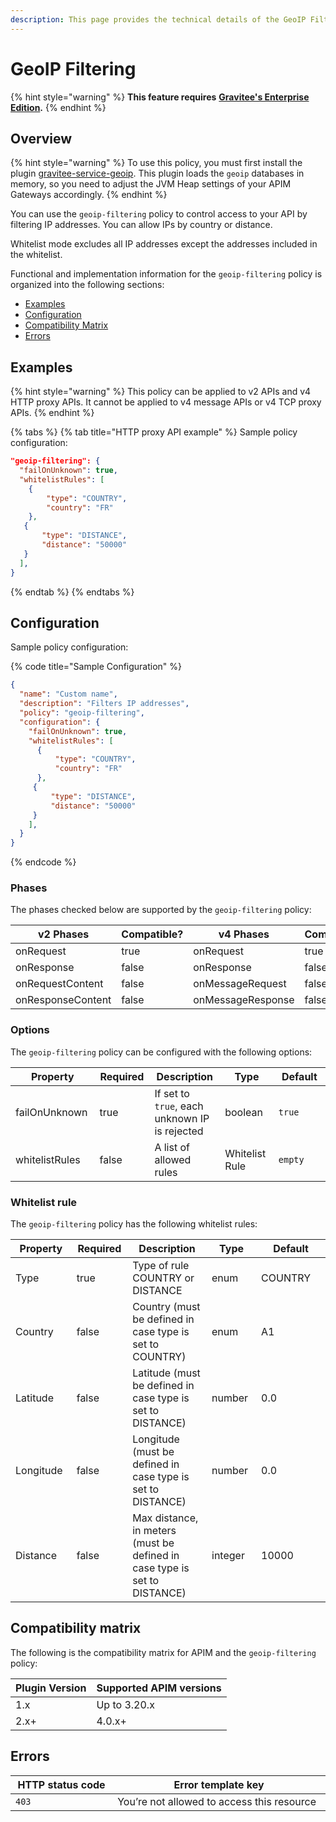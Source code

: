 ```yaml
---
description: This page provides the technical details of the GeoIP Filtering policy
---
```


# GeoIP Filtering

{% hint style="warning" %}
**This feature requires** [**Gravitee's Enterprise Edition**](../../../../../overview/gravitee-apim-enterprise-edition/)**.**
{% endhint %}

## Overview

{% hint style="warning" %}
To use this policy, you must first install the plugin [gravitee-service-geoip](https://download.gravitee.io/#plugins/services/). This plugin loads the `geoip` databases in memory, so you need to adjust the JVM Heap settings of your APIM Gateways accordingly.
{% endhint %}

You can use the `geoip-filtering` policy to control access to your API by filtering IP addresses. You can allow IPs by country or distance.

Whitelist mode excludes all IP addresses except the addresses included in the whitelist.

Functional and implementation information for the `geoip-filtering` policy is organized into the following sections:

* [Examples](geoip-filtering.md#examples)
* [Configuration](geoip-filtering.md#configuration)
* [Compatibility Matrix](geoip-filtering.md#compatibility-matrix)
* [Errors](geoip-filtering.md#errors)

## Examples

{% hint style="warning" %}
This policy can be applied to v2 APIs and v4 HTTP proxy APIs. It cannot be applied to v4 message APIs or v4 TCP proxy APIs.
{% endhint %}

{% tabs %}
{% tab title="HTTP proxy API example" %}
Sample policy configuration:

```json
"geoip-filtering": {
  "failOnUnknown": true,
  "whitelistRules": [
    {
        "type": "COUNTRY",
        "country": "FR"
    },
   {
       "type": "DISTANCE",
       "distance": "50000"
   }
  ],
}
```
{% endtab %}
{% endtabs %}

## Configuration

Sample policy configuration:

{% code title="Sample Configuration" %}
```json
{
  "name": "Custom name",
  "description": "Filters IP addresses",
  "policy": "geoip-filtering",
  "configuration": {
    "failOnUnknown": true,
    "whitelistRules": [
      {
          "type": "COUNTRY",
          "country": "FR"
      },
     {
         "type": "DISTANCE",
         "distance": "50000"
     }
    ],
  }
}
```
{% endcode %}

### Phases

The phases checked below are supported by the `geoip-filtering` policy:

<table data-full-width="false"><thead><tr><th width="209">v2 Phases</th><th width="137" data-type="checkbox">Compatible?</th><th width="200.41136671177264">v4 Phases</th><th data-type="checkbox">Compatible?</th></tr></thead><tbody><tr><td>onRequest</td><td>true</td><td>onRequest</td><td>true</td></tr><tr><td>onResponse</td><td>false</td><td>onResponse</td><td>false</td></tr><tr><td>onRequestContent</td><td>false</td><td>onMessageRequest</td><td>false</td></tr><tr><td>onResponseContent</td><td>false</td><td>onMessageResponse</td><td>false</td></tr></tbody></table>

### Options

The `geoip-filtering` policy can be configured with the following options:

<table data-full-width="false"><thead><tr><th width="170">Property</th><th width="105" data-type="checkbox">Required</th><th width="207">Description</th><th width="150">Type</th><th width="247">Default</th></tr></thead><tbody><tr><td>failOnUnknown</td><td>true</td><td>If set to <code>true</code>, each unknown IP is rejected</td><td>boolean</td><td><code>true</code></td></tr><tr><td>whitelistRules</td><td>false</td><td>A list of allowed rules</td><td>Whitelist Rule</td><td><code>empty</code></td></tr></tbody></table>

### Whitelist rule

The `geoip-filtering` policy has the following whitelist rules:

<table data-full-width="false"><thead><tr><th width="140">Property</th><th width="107" data-type="checkbox">Required</th><th width="306">Description</th><th width="111">Type</th><th width="247">Default</th></tr></thead><tbody><tr><td>Type</td><td>true</td><td>Type of rule COUNTRY or DISTANCE</td><td>enum</td><td>COUNTRY</td></tr><tr><td>Country</td><td>false</td><td>Country (must be defined in case type is set to COUNTRY)</td><td>enum</td><td>A1</td></tr><tr><td>Latitude</td><td>false</td><td>Latitude (must be defined in case type is set to DISTANCE)</td><td>number</td><td>0.0</td></tr><tr><td>Longitude</td><td>false</td><td>Longitude (must be defined in case type is set to DISTANCE)</td><td>number</td><td>0.0</td></tr><tr><td>Distance</td><td>false</td><td>Max distance, in meters (must be defined in case type is set to DISTANCE)</td><td>integer</td><td>10000</td></tr></tbody></table>

## Compatibility matrix

The following is the compatibility matrix for APIM and the `geoip-filtering` policy:

<table data-full-width="false"><thead><tr><th>Plugin Version</th><th>Supported APIM versions</th></tr></thead><tbody><tr><td>1.x</td><td>Up to 3.20.x</td></tr><tr><td>2.x+</td><td>4.0.x+</td></tr></tbody></table>

## Errors

<table data-full-width="false"><thead><tr><th width="171">HTTP status code</th><th width="387">Error template key</th></tr></thead><tbody><tr><td><code>403</code></td><td>You’re not allowed to access this resource</td></tr></tbody></table>
